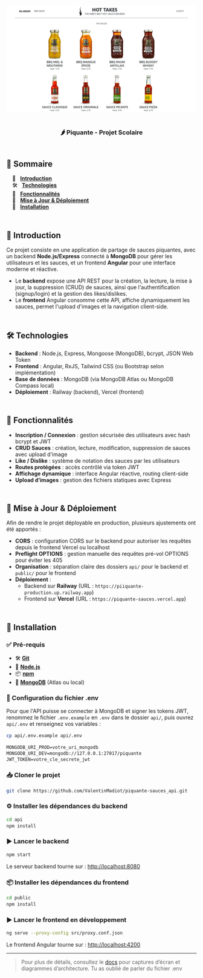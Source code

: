 <div align="center">  
    <a href="https://piquante-sauces.vercel.app/signup" target="_blank">  
      <img src=".docs/preview.png" alt="Aperçu du projet">  
    </a>
    </br>  
    </br>  
  <h3 align="center">🌶 Piquante - Projet Scolaire</h3>  
</div>

## <br /> 📌 Sommaire

&nbsp;&nbsp;&nbsp; 🎨 &nbsp; [**Introduction**](#introduction)<br />
&nbsp;&nbsp;&nbsp; 🛠️ &nbsp; [**Technologies**](#technologies)<br />
&nbsp;&nbsp;&nbsp; 🎯 &nbsp; [**Fonctionnalités**](#fonctionnalites)<br />
&nbsp;&nbsp;&nbsp; 🚧 &nbsp; [**Mise à Jour & Déploiement**](#upgrade)<br />
&nbsp;&nbsp;&nbsp; 🚀 &nbsp; [**Installation**](#installation)

## <br /> 🎨 Introduction

Ce projet consiste en une application de partage de sauces piquantes, avec un backend **Node.js/Express** connecté à **MongoDB** pour gérer les utilisateurs et les sauces, et un frontend **Angular** pour une interface moderne et réactive.

- Le **backend** expose une API REST pour la création, la lecture, la mise à jour, la suppression (CRUD) de sauces, ainsi que l'authentification (signup/login) et la gestion des likes/dislikes.
- Le **frontend** Angular consomme cette API, affiche dynamiquement les sauces, permet l'upload d'images et la navigation client-side.

## <br /> 🛠️ Technologies

- **Backend** : Node.js, Express, Mongoose (MongoDB), bcrypt, JSON Web Token
- **Frontend** : Angular, RxJS, Tailwind CSS (ou Bootstrap selon implémentation)
- **Base de données** : MongoDB (via MongoDB Atlas ou MongoDB Compass local)
- **Déploiement** : Railway (backend), Vercel (frontend)

## <br /> 🎯 Fonctionnalités

- **Inscription / Connexion** : gestion sécurisée des utilisateurs avec hash bcrypt et JWT
- **CRUD Sauces** : création, lecture, modification, suppression de sauces avec upload d'image
- **Like / Dislike** : système de notation des sauces par les utilisateurs
- **Routes protégées** : accès contrôlé via token JWT
- **Affichage dynamique** : interface Angular réactive, routing client-side
- **Upload d’images** : gestion des fichiers statiques avec Express

## <br /> 🚧 Mise à Jour & Déploiement

Afin de rendre le projet déployable en production, plusieurs ajustements ont été apportés :

- **CORS** : configuration CORS sur le backend pour autoriser les requêtes depuis le frontend Vercel ou localhost
- **Preflight OPTIONS** : gestion manuelle des requêtes pré-vol OPTIONS pour éviter les 405
- **Organisation** : séparation claire des dossiers `api/` pour le backend et `public/` pour le frontend
- **Déploiement** :
  - Backend sur **Railway** (URL : `https://piiquante-production.up.railway.app`)
  - Frontend sur **Vercel** (URL : `https://piquante-sauces.vercel.app`)

## <br /> 🚀 Installation

### ✅ Pré-requis

- 🛠️ **[Git](https://git-scm.com/)**
- 🔧 **[Node.js](https://nodejs.org/fr/)**
- 📦 **[npm](https://www.npmjs.com/)**
- 🍃 **[MongoDB](https://www.mongodb.com/)** (Atlas ou local)

### 📝 Configuration du fichier .env

Pour que l'API puisse se connecter à MongoDB et signer les tokens JWT, renommez le fichier `.env.example` en `.env` dans le dossier `api/`, puis ouvrez `api/.env` et renseignez vos variables :

```bash
cp api/.env.example api/.env
```

```dotenv
MONGODB_URI_PROD=votre_uri_mongodb
MONGODB_URI_DEV=mongodb://127.0.0.1:27017/piquante
JWT_TOKEN=votre_cle_secrete_jwt
```

### 📥 Cloner le projet

```bash
git clone https://github.com/ValentinMadiot/piquante-sauces_api.git
```

### ⚙️ Installer les dépendances du backend

```bash
cd api
npm install
```

### ▶️ Lancer le backend

```bash
npm start
```

Le serveur backend tourne sur : [http://localhost:8080](http://localhost:8080)

### 📦 Installer les dépendances du frontend

```bash
cd public
npm install
```

### ▶️ Lancer le frontend en développement

```bash
ng serve --proxy-config src/proxy.conf.json
```

Le frontend Angular tourne sur : [http://localhost:4200](http://localhost:4200)

---

> Pour plus de détails, consultez le [docs](/.docs) pour captures d’écran et diagrammes d’architecture. Tu as oublié de parler du fichier .env
